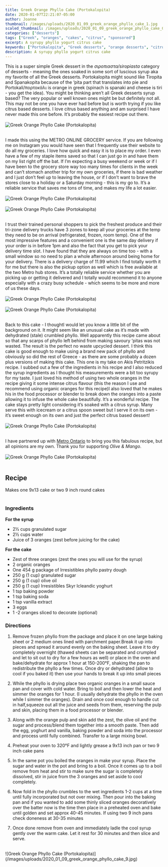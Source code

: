 ```yaml
---
title: Greek Orange Phyllo Cake (Portokalopita)
date: 2020-01-07T22:21:07-05:00
author: Joanne
thumbnail: /images/uploads/2020_01_09_greek_orange_phyllo_cake_1.jpg
scaled_thumbnail: /images/uploads/2020_01_09_greek_orange_phyllo_cake_0.jpg
categories: ["desserts"]
tags: ["Greek", "oranges", "cakes", "citrus", "sponsored"]
excerpt: A syrupy phyllo yogurt citrus cake
keywords: ["Portokalopita", "Greek desserts", "orange desserts", "citrus desserts"]
description: A syrupy phyllo yogurt citrus cake  
---
```


This is a super simple Greek dessert in the _σιροπιαστα/siropiasta_ category of desserts - meaning the ones soaked in some sort of luscious syrup aka my favorite of all the Greek desserts. Portokalopita might sound like Tiropita and Spanakopita because of the ‘pita part that translates into pie and Portokali/πορτοκάλι is orange in greek (spinach is spanaki and cheese is tiri - you get the idea). You might be thinking aren’t all Greek desserts syrup based? The very popular or well known ones might be but definitely not all. This may not be one you have ever had before but is worth trying if you like citrus based desserts. I love citrus based anything and am surprised I have never made this one before. It’s probably the easiest recipe out there.
</br>
</br>
![Greek Orange Phyllo Cake (Portokalopita)](/images/uploads/2020_01_09_greek_orange_phyllo_cake_2.jpg)
</br>
</br>

I made this using the METRO ONLINE GROCERY service. If you are following me on Instagram you would have seen that I frequently use their website to do all my groceries. I love how quick and easy it is to place my order. I even have a few of my staple items saved so that I can just go in and have them on my list right off the bat. If I’m expecting a busy weekend or week or if I have been to the grocery store way too many times for clients in the week and can’t stomach another trip for my own groceries, if there is bad weather and I just don’t feel up to leaving the house, or if I don’t want to brave the stores close to a holiday or a Saturday morning - this is my go to. It’s a reliable service that saves me tons of time, and makes my life a lot easier.
</br>
</br>
![Greek Orange Phyllo Cake (Portokalopita)](/images/uploads/2020_01_09_greek_orange_phyllo_cake_3.jpg)
</br>
</br>
![Greek Orange Phyllo Cake (Portokalopita)](/images/uploads/2020_01_09_greek_orange_phyllo_cake_4.jpg)
</br>
</br>

I trust their trained personal shoppers to pick the freshest produce and their tri-zone delivery trucks have 3 zones to keep all your groceries at the temp they need to be on arrival (refrigerated, frozen, room temp). One of the most impressive features and a convenient one is the same day delivery if your order is in before 1pm and also the fact that you get to pick your delivery time slot. I have found that they are always on time too - with a small window so no need to plan a whole afternoon around being home for your delivery. There is a delivery charge of 11.99 which I find totally worth it for me but there is also the pickup option as well which is free available at the two Metro hub stores. It’s a totally reliable service whether you are picking up or getting it delivered and I totally would recommend it to anyone especially with a crazy busy schedule - which seems to be more and more of us these days.
</br>
</br>
![Greek Orange Phyllo Cake (Portokalopita)](/images/uploads/2020_01_09_greek_orange_phyllo_cake_5.jpg)
</br>
</br>
![Greek Orange Phyllo Cake (Portokalopita)](/images/uploads/2020_01_09_greek_orange_phyllo_cake_6.jpg)
</br>
</br>

Back to this cake - I thoughtI would let you know a little bit of the background on it. It might seem like an unusual cake as it’s made with dehydrated (stale) crumbled phyllo. Well apparently this recipe came about so that any scarps of phyllo left behind from making savoury ‘pitas was not wasted. The result is the perfect no waste upcycled dessert. I think this cake is good enough to make using a brand new pack of phyllo and obviously so did the rest of Greece - as there are some probably a dozen plus versions of making this cake. This one is my take on Akis Petritzikis recipe. I subbed out a few of the ingredients in his recipe and I also reduced the syrup ingredients as I thought his measurements were a bit too syrupy for my taste. I just loved his method of using two whole oranges in the recipe giving it some intense citrus flavour (this the reason I use and recommend using organic oranges for this recipe)I also loved that he makes his in the food processor or blender to break down the oranges into a paste allowing it to infuse the whole cake beautifully. It’s a wonderful recipe. The cake stays pretty light considering it’s soaked with a citrus syrup. Many serve this with icecream or a citrus spoon sweet but I serve it on its own - it’s sweet enough on its own and just the perfect citrus based dessert!
</br>
</br>
![Greek Orange Phyllo Cake (Portokalopita)](/images/uploads/2020_01_09_greek_orange_phyllo_cake_7.jpg)
</br>
</br>

I have partnered up with <span class="highlight"><a rel="nofollow" href="https://www.metro.ca">Metro Ontario</a></span> to bring you this fabulous recipe, but all opinions are my own. Thank you for supporting _Olive & Mango_.
</br>
</br>
![Greek Orange Phyllo Cake (Portokalopita)](/images/uploads/2020_01_09_greek_orange_phyllo_cake_8.jpg)
</br>
</br>

## Recipe
Makes one 9x13 cake or two 9 inch round cakes  
</br>

### Ingredients  
 
__For the syrup__
 
* <span itemprop="ingredients">2&frac12; cups granulated sugar</span>
* <span itemprop="ingredients">2&frac12; cups water</span>
* <span itemprop="ingredients">Juice of 3 oranges (zest before juicing for the cake)</span>

__For the cake__
 
* <span itemprop="ingredients">Zest of three oranges (zest the ones you will use for the syrup)</span>
* <span itemprop="ingredients">2 organic oranges</span>
* <span itemprop="ingredients">One 454 g package of Irresistibles phyllo pastry dough  </span>
* <span itemprop="ingredients">250 g (1 cup) granulated sugar</span>
* <span itemprop="ingredients">250 g (1 cup) olive oil  </span>
* <span itemprop="ingredients">250 g (1 cup) Irresistibles Skyr Icleandic yoghurt  </span>
* <span itemprop="ingredients">1 tsp baking powder</span>
* <span itemprop="ingredients">1 tsp baking soda</span>
* <span itemprop="ingredients">1 tsp vanilla extract  </span>
* <span itemprop="ingredients">3 eggs</span>
* <span itemprop="ingredients">1 -2 oranges sliced to decorate (optional)  </span>
 
### Directions  
 
1. Remove frozen phyllo from the package and place it on one large baking sheet or 2 medium ones lined with parchment paper.Break it up into pieces and spread it around evenly on the baking sheet. Leave it to dry completely overnight (thawed sheets can be separated and crumpled and let to sit out to dry for a few hours as well) or place in the oven and bake/dehydrate for approx 1 hour at 150-200°F, shaking the pan to redistribute the phyllo a few times. Once dry or dehydrated (allow to cool if you baked it) then use your hands to break it up into small pieces
 
1. While the phyllo is drying place two organic oranges in a small sauce pan and cover with cold water. Bring to boil and then lower the heat and simmer the oranges for 1 hour. (I usually dehydrate the phyllo in the oven while I simmer the oranges). Drain and once cool enough to handle cut in half,squeeze out all the juice and seeds from them, reserving the pulp and skin, placing them in a food processor or blender.  
 
1. Along with the orange pulp and skin add the zest, the olive oil and the sugar and process/blend them together into a smooth paste. Then add the egg, yoghurt and vanilla, baking powder and soda into the processor and process until fully combined. Transfer to a large mixing bowl.  
 
1. Preheat your oven to 320°F and lightly grease a 9x13 inch pan or two 9 inch cake pans  
 
1. In the same pot you boiled the oranges in make your syrup. Place the sugar and water in the pot and bring to a boil. Once it comes up to a boil remove from heat and stir to make sure the sugar is completely dissolved, stir in juice from the 3 oranges and set aside to cool completely.  
 
1. Now fold in the phyllo crumbles to the wet ingredients 1-2 cups at a time until fully incorporated but not over mixing. Then pour into the baking pan and if you wanted to add some thinly sliced oranges decoratively over the batter now is the time then place in a preheated oven and bake until golden and set approx 40-45 minutes. If using two 9 inch pans check doneness at 30-35 minutes  
 
1. Once done remove from oven and immediately ladle the cool syrup gently over the warm cake. Let it rest for 30 minutes and then slice and serve.

</br>
![Greek Orange Phyllo Cake (Portokalopita)](/images/uploads/2020_01_09_greek_orange_phyllo_cake_9.jpg)